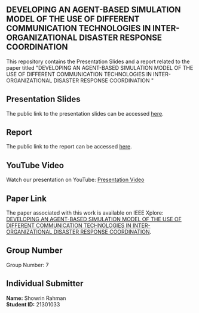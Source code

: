 ## DEVELOPING AN AGENT-BASED SIMULATION MODEL OF THE USE OF DIFFERENT COMMUNICATION TECHNOLOGIES IN INTER-ORGANIZATIONAL DISASTER RESPONSE COORDINATION

This repository contains the Presentation Slides and a report related to the paper titled "DEVELOPING AN AGENT-BASED SIMULATION MODEL OF THE USE OF DIFFERENT
COMMUNICATION TECHNOLOGIES IN INTER-ORGANIZATIONAL DISASTER
RESPONSE COORDINATION
" 

## Presentation Slides

The public link to the presentation slides can be accessed [here](https://docs.google.com/presentation/d/1QiY0Pq-q-hj-LRlqHvDOuCHkK2URpL8h/edit?usp=sharing&ouid=107074156195718368031&rtpof=true&sd=true).
## Report

The public link to the report can be accessed [here](https://docs.google.com/document/d/1mfqKYN9RwF29FENxoet6fgwttmwksMg0vOBazAkWIUc/edit?usp=sharing).
## YouTube Video

Watch our presentation on YouTube: [Presentation Video](https://www.youtube.com)
## Paper Link

The paper associated with this work is available on IEEE Xplore: [DEVELOPING AN AGENT-BASED SIMULATION MODEL OF THE USE OF DIFFERENT
COMMUNICATION TECHNOLOGIES IN INTER-ORGANIZATIONAL DISASTER
RESPONSE COORDINATION](https://ieeexplore.ieee.org/document/8632257).

## Group Number

Group Number: 7

## Individual Submitter

**Name:** Showrin Rahman  
**Student ID:** 21301033

